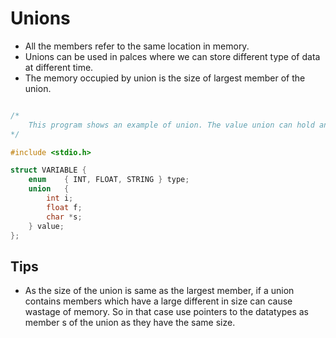 # Unions

- All the members refer to the same location in memory.
- Unions can be used in palces where we can store different type of data at different time.
- The memory occupied by union is the size of largest member of the union.
```C

/*
	This program shows an example of union. The value union can hold any type of data at any time which can be accessed using proper typecasting.
*/

#include <stdio.h>

struct VARIABLE {
	enum	{ INT, FLOAT, STRING } type;
	union	{
		int i;
		float f;
		char *s;
	} value;
};

```
## Tips

- As the size of the union is same as the largest member, if a union contains members which have a large different in size can cause wastage of memory. So in that case use pointers to the datatypes as member s of the union as they have the same size.
